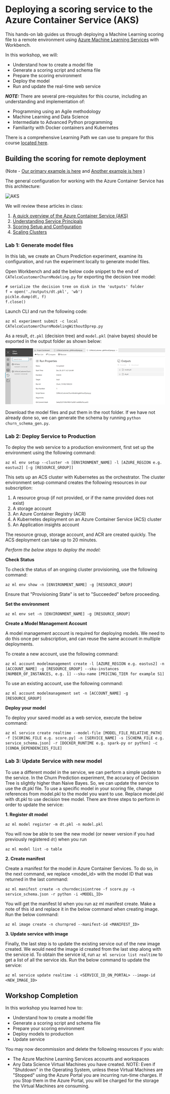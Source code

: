 # Deploying a scoring service to the Azure Container Service (AKS)

This hands-on lab guides us through deploying a Machine Learning scoring file to a remote environment using [Azure Machine Learning Services](https://docs.microsoft.com/en-us/azure/machine-learning/preview/overview-what-is-azure-ml) with Workbench. 

In this workshop, we will:
- Understand how to create a model file
- Generate a scoring script and schema file
- Prepare the scoring environment
- Deploy the model
- Run and update the real-time web service

***NOTE:*** There are several pre-requisites for this course, including an understanding and implementation of: 
  *  Programming using an Agile methodology
  *  Machine Learning and Data Science
  *  Intermediate to Advanced Python programming
  *  Familiarity with Docker containers and Kubernetes

There is a comprehensive Learning Path we can use to prepare for this course [located here](https://github.com/Azure/learnAnalytics-CreatingSolutionswiththeTeamDataScienceProcess-/blob/master/Instructions/Learning%20Path%20-%20Creating%20Solutions%20with%20the%20Team%20Data%20Science%20Process.md).

## Building the scoring for remote deployment

(Note - [Our primary example is here](https://docs.microsoft.com/en-us/azure/machine-learning/preview/tutorial-classifying-iris-part-3) and [Another example is here](https://blogs.technet.microsoft.com/machinelearning/2017/09/25/deploying-machine-learning-models-using-azure-machine-learning/) )

The general configuration for working with the  Azure Container Service has this architecture:

![AKS](https://azurecomcdn.azureedge.net/mediahandler/acomblog/media/Default/blog/15159959-b5cd-4fe9-aeba-441139943ecd.png)

We will review these articles in class: 
  1.  [A quick overview of the Azure Container Service (AKS)](https://docs.microsoft.com/en-us/azure/aks/kubernetes-walkthrough)
  2.  [Understanding Service Principals](https://docs.microsoft.com/en-us/azure/aks/kubernetes-service-principal)
  3.  [Scoring Setup and Configuration](https://docs.microsoft.com/en-us/azure/machine-learning/preview/deployment-setup-configuration)
  4.  [Scaling Clusters](https://docs.microsoft.com/en-us/azure/machine-learning/preview/how-to-scale-clusters)


### Lab 1: Generate model files

In this lab, we create an Churn Prediction experiment, examine its configuration, and run the experiment locally to generate model files.

Open Workbench and add the below code snippet to the end of `CATelcoCustomerChurnModeling.py` for exporting the decision tree model:

```
# serialize the decision tree on disk in the 'outputs' folder
f = open('./outputs/dt.pkl', 'wb')
pickle.dump(dt, f)
f.close()
```
Launch CLI and run the following code:

```
az ml experiment submit -c local CATelcoCustomerChurnModelingWithoutDprep.py
```

As a result, `dt.pkl` (decision tree) and `model.pkl` (naive bayes) should be exported in the output folder as shown below:

![CATelcoCustomer](images/CATelcoCustomer_gWithoutDprep.png)

Download the model files and put them in the root folder. If we have not already done so, we can generate the schema by running `python churn_schema_gen.py`.

### Lab 2: Deploy Service to Production

To deploy the web service to a production environment, first set up the environment using the following command:

```
az ml env setup --cluster -n [ENVIRONMENT_NAME] -l [AZURE_REGION e.g. eastus2] [-g [RESOURCE_GROUP]]
```

This sets up an ACS cluster with Kubernetes as the orchestrator. The cluster environment setup command creates the following resources in our subscription: 
1.  A resource group (if not provided, or if the name provided does not exist)
2.  A storage account
3.  An Azure Container Registry (ACR)
4.  A Kubernetes deployment on an Azure Container Service (ACS) cluster
5.  An Application insights account

The resource group, storage account, and ACR are created quickly. The ACS deployment can take up to 20 minutes.

*Perform the below steps to deploy the model:*

**Check Status**

To check the status of an ongoing cluster provisioning, use the following command:

```
az ml env show -n [ENVIRONMENT_NAME] -g [RESOURCE_GROUP]
```

Ensure that "Provisioning State" is set to "Succeeded" before proceeding.

**Set the environment**

```
az ml env set -n [ENVIRONMENT_NAME] -g [RESOURCE_GROUP]
```

**Create a Model Management Account**

A model management account is required for deploying models. We need to do this once per subscription, and can reuse the same account in multiple deployments.

To create a new account, use the following command:

```
az ml account modelmanagement create -l [AZURE_REGION e.g. eastus2] -n [ACCOUNT_NAME] -g [RESOURCE_GROUP] --sku-instances [NUMBER_OF_INSTANCES, e.g. 1] --sku-name [PRICING_TIER for example S1]
```

To use an existing account, use the following command:

```
az ml account modelmanagement set -n [ACCOUNT_NAME] -g [RESOURCE_GROUP]
```

**Deploy your model**

To deploy your saved model as a web service, execute the below command:

```
az ml service create realtime --model-file [MODEL_FILE_RELATIVE_PATH] -f [SCORING_FILE e.g. score.py] -n [SERVICE_NAME] -s [SCHEMA_FILE e.g. service_schema.json] -r [DOCKER_RUNTIME e.g. spark-py or python] -c [CONDA_DEPENDENCIES_FILE]
```

### Lab 3: Update Service with new model

To use a different model in the service, we can perform a simple update to the service. In the Churn Prediction experiment, the accuracy of Decision Tree is slightly higher than Naive Bayes. So, we can update the service to use the dt.pkl file.
To use a specific model in your scoring file, change references from model.pkl to the model you want to use. Replace model.pkl with dt.pkl to use decision tree model.
There are three steps to perform in order to update the service:

**1. Register dt model**

```
az ml model register -m dt.pkl -n model.pkl
```

You will now be able to see the new model (or newer version if you had previously registered `dt`) when you run 

```
az ml model list -o table
```

**2. Create manifest**

Create a manifest for the model in Azure Container Services. To do so, in the next command, we replace <model_id> with the model ID that was returned in the last command:

```
az ml manifest create -n churndecisiontree -f score.py -s service_schema.json -r python -i <MODEL_ID>
```

You will get the manifest Id when you run az ml manifest create. Make a note of this id and replace it in the below command when creating image. Run the below command:

```
az ml image create -n churnpred --manifest-id <MANIFEST_ID>
```

**3. Update service with image**

Finally, the last step is to update the existing service out of the new image created. We would need the image id created from the last step along with the service id. To obtain the service id, run ```az ml service list realtime``` to get a list of all the service ids. Run the below command to update the service:

```
az ml service update realtime -i <SERVICE_ID_ON_PORTAL> --image-id <NEW_IMAGE_ID>
```

## Workshop Completion

In this workshop you learned how to:
- Understand how to create a model file
- Generate a scoring script and schema file
- Prepare your scoring environment
- Deploy models to production
- Update service

You may now decommission and delete the following resources if you wish:
  * The Azure Machine Learning Services accounts and workspaces
  * Any Data Science Virtual Machines you have created. NOTE: Even if "Shutdown" in the Operating System, unless these Virtual Machines are "Stopped" using the Azure Portal you are incurring run-time charges. If you Stop them in the Azure Portal, you will be charged for the storage the Virtual Machines are consuming.